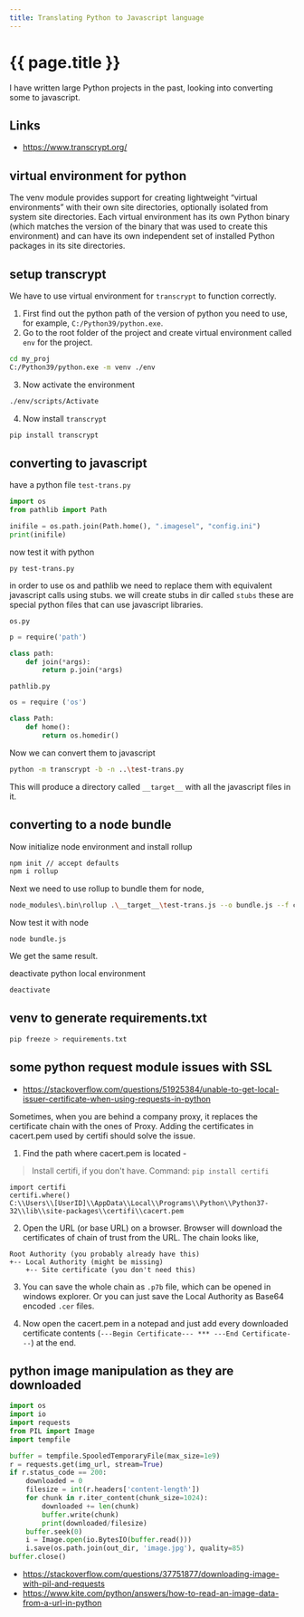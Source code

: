 ```yaml
---
title: Translating Python to Javascript language
---
```


# {{ page.title }}

I have written large Python projects in the past, looking into converting some to javascript.

## Links
* <https://www.transcrypt.org/>


## virtual environment for python

The venv module provides support for creating lightweight “virtual environments” with their own site directories, optionally isolated from system site directories. Each virtual environment has its own Python binary (which matches the version of the binary that was used to create this environment) and can have its own independent set of installed Python packages in its site directories.

## setup transcrypt

We have to use virtual environment for ``transcrypt`` to function correctly.
1. First find out the python
path of the version of python you need to use, for example, ``C:/Python39/python.exe``.
2. Go to the root folder of the project and create virtual environment called ``env`` for the project.
```bash
cd my_proj
C:/Python39/python.exe -m venv ./env
```
3. Now activate the environment
```bash
./env/scripts/Activate
```
4. Now install ``transcrypt``
```bash
pip install transcrypt
```
## converting to javascript
have a python file
``test-trans.py``
```python
import os
from pathlib import Path

inifile = os.path.join(Path.home(), ".imagesel", "config.ini")
print(inifile)
```

now test it with python
```
py test-trans.py
```

in order to use os and pathlib we need to replace them with equivalent javascript calls
using stubs. we will create stubs in dir called ``stubs``
these are special python files that can use javascript libraries.

``os.py``
```python
p = require('path')

class path:
    def join(*args):
        return p.join(*args)
```

``pathlib.py``
```python
os = require ('os')

class Path:
    def home():
        return os.homedir()
```

Now we can convert them to javascript 
```bash
python -m transcrypt -b -n ..\test-trans.py
```
This will produce a directory called ``__target__`` with all the javascript files in it.

## converting to a node bundle

Now initialize node environment and install rollup

```bash
npm init // accept defaults
npm i rollup
```

Next we need to use rollup to bundle them for node,
```bash
node_modules\.bin\rollup .\__target__\test-trans.js --o bundle.js --f cjs
```

Now test it with node
```
node bundle.js
```
We get the same result.

deactivate python local environment
```bash
deactivate
```

## venv to generate requirements.txt

```bash
pip freeze > requirements.txt
```

## some python request module issues with SSL 

* <https://stackoverflow.com/questions/51925384/unable-to-get-local-issuer-certificate-when-using-requests-in-python>

Sometimes, when you are behind a company proxy, it replaces the certificate chain with the ones of Proxy. Adding the certificates in cacert.pem used by certifi should solve the issue.

  1. Find the path where cacert.pem is located -

> Install certifi, if you don't have. Command: `pip install certifi`

    import certifi
    certifi.where()
    C:\\Users\\[UserID]\\AppData\\Local\\Programs\\Python\\Python37-32\\lib\\site-packages\\certifi\\cacert.pem


  2. Open the URL (or base URL) on a browser. Browser will download the certificates of chain of trust from the URL.
 The chain looks like,

    Root Authority (you probably already have this) 
    +-- Local Authority (might be missing)
        +-- Site certificate (you don't need this)

  3. You can save the whole chain as ``.p7b`` file, which can be opened in windows explorer. Or you can just save the Local Authority as Base64 encoded ``.cer`` files.

  4. Now open the cacert.pem in a notepad and just add every downloaded certificate contents (`---Begin Certificate--- *** ---End Certificate---`) at the end.

 
## python image manipulation as they are downloaded

```python
import os
import io
import requests
from PIL import Image
import tempfile

buffer = tempfile.SpooledTemporaryFile(max_size=1e9)
r = requests.get(img_url, stream=True)
if r.status_code == 200:
    downloaded = 0
    filesize = int(r.headers['content-length'])
    for chunk in r.iter_content(chunk_size=1024):
        downloaded += len(chunk)
        buffer.write(chunk)
        print(downloaded/filesize)
    buffer.seek(0)
    i = Image.open(io.BytesIO(buffer.read()))
    i.save(os.path.join(out_dir, 'image.jpg'), quality=85)
buffer.close()
```

* <https://stackoverflow.com/questions/37751877/downloading-image-with-pil-and-requests>
* <https://www.kite.com/python/answers/how-to-read-an-image-data-from-a-url-in-python>
